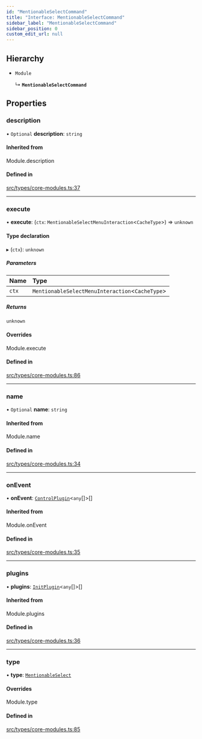 ```yaml
---
id: "MentionableSelectCommand"
title: "Interface: MentionableSelectCommand"
sidebar_label: "MentionableSelectCommand"
sidebar_position: 0
custom_edit_url: null
---
```


## Hierarchy

- `Module`

  ↳ **`MentionableSelectCommand`**

## Properties

### description

• `Optional` **description**: `string`

#### Inherited from

Module.description

#### Defined in

[src/types/core-modules.ts:37](https://github.com/sern-handler/handler/blob/504cdee/src/types/core-modules.ts#L37)

___

### execute

• **execute**: (`ctx`: `MentionableSelectMenuInteraction`<`CacheType`\>) => `unknown`

#### Type declaration

▸ (`ctx`): `unknown`

##### Parameters

| Name | Type |
| :------ | :------ |
| `ctx` | `MentionableSelectMenuInteraction`<`CacheType`\> |

##### Returns

`unknown`

#### Overrides

Module.execute

#### Defined in

[src/types/core-modules.ts:86](https://github.com/sern-handler/handler/blob/504cdee/src/types/core-modules.ts#L86)

___

### name

• `Optional` **name**: `string`

#### Inherited from

Module.name

#### Defined in

[src/types/core-modules.ts:34](https://github.com/sern-handler/handler/blob/504cdee/src/types/core-modules.ts#L34)

___

### onEvent

• **onEvent**: [`ControlPlugin`](ControlPlugin.md)<`any`[]\>[]

#### Inherited from

Module.onEvent

#### Defined in

[src/types/core-modules.ts:35](https://github.com/sern-handler/handler/blob/504cdee/src/types/core-modules.ts#L35)

___

### plugins

• **plugins**: [`InitPlugin`](InitPlugin.md)<`any`[]\>[]

#### Inherited from

Module.plugins

#### Defined in

[src/types/core-modules.ts:36](https://github.com/sern-handler/handler/blob/504cdee/src/types/core-modules.ts#L36)

___

### type

• **type**: [`MentionableSelect`](../enums/CommandType.md#mentionableselect)

#### Overrides

Module.type

#### Defined in

[src/types/core-modules.ts:85](https://github.com/sern-handler/handler/blob/504cdee/src/types/core-modules.ts#L85)

